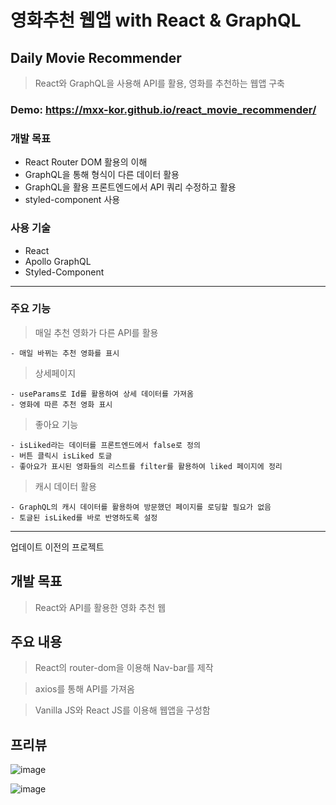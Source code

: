 # 영화추천 웹앱 with React & GraphQL

## Daily Movie Recommender

> React와 GraphQL을 사용해 API를 활용, 영화를 추천하는 웹앱 구축

### Demo: https://mxx-kor.github.io/react_movie_recommender/

### 개발 목표

- React Router DOM 활용의 이해
- GraphQL을 통해 형식이 다른 데이터 활용
- GraphQL을 활용 프론트엔드에서 API 쿼리 수정하고 활용
- styled-component 사용

### 사용 기술

- React
- Apollo GraphQL
- Styled-Component

---

### 주요 기능

> 매일 추천 영화가 다른 API를 활용

    - 매일 바뀌는 추천 영화를 표시

> 상세페이지

    - useParams로 Id를 활용하여 상세 데이터를 가져옴
    - 영화에 따른 추천 영화 표시

> 좋아요 기능

    - isLiked라는 데이터를 프론트엔드에서 false로 정의
    - 버튼 클릭시 isLiked 토글
    - 좋아요가 표시된 영화들의 리스트를 filter를 활용하여 liked 페이지에 정리

> 캐시 데이터 활용

    - GraphQL의 캐시 데이터를 활용하여 방문했던 페이지를 로딩할 필요가 없음
    - 토글된 isLiked를 바로 반영하도록 설정

---

업데이트 이전의 프로젝트

## 개발 목표

> React와 API를 활용한 영화 추천 웹

## 주요 내용

> React의 router-dom을 이용해 Nav-bar를 제작

> axios를 통해 API를 가져옴

> Vanilla JS와 React JS를 이용해 웹앱을 구성함

## 프리뷰

![image](https://user-images.githubusercontent.com/82329983/167091813-b32c0b2c-1d09-4d4c-a1a7-76c303b6ffb2.png)

![image](https://user-images.githubusercontent.com/82329983/167091971-1319cc45-097c-4516-82d5-4c3df37666a2.png)
